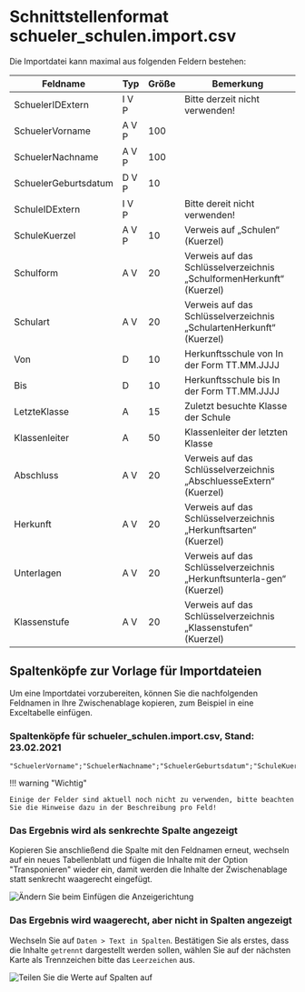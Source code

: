# Schnittstellenformat schueler_schulen.import.csv

Die Importdatei kann maximal aus folgenden Feldern bestehen:

Feldname| Typ| Größe| Bemerkung
--|--|--|--
SchuelerIDExtern |I V P||  Bitte derzeit nicht verwenden!
SchuelerVorname |A V P| 100|
SchuelerNachname |A V P |100|
SchuelerGeburtsdatum |D V P |10| 
SchuleIDExtern |I V P  ||Bitte dereit nicht verwenden!
SchuleKuerzel |A V P |10| Verweis auf „Schulen“ (Kuerzel)
Schulform |A V| 20 |Verweis auf das Schlüsselverzeichnis „SchulformenHerkunft“ (Kuerzel)
Schulart |A V |20| Verweis auf das Schlüsselverzeichnis „SchulartenHerkunft“ (Kuerzel)
Von |D | 10| Herkunftsschule von In der Form TT.MM.JJJJ
Bis |D  |10 |Herkunftsschule bis In der Form TT.MM.JJJJ
LetzteKlasse| A |15 |Zuletzt besuchte Klasse der Schule
Klassenleiter|A |50 |Klassenleiter der letzten Klasse
Abschluss |A V| 20| Verweis auf das Schlüsselverzeichnis „AbschluesseExtern“ (Kuerzel)
Herkunft |A V |20| Verweis auf das Schlüsselverzeichnis „Herkunftsarten“ (Kuerzel)
Unterlagen |A V |20| Verweis auf das Schlüsselverzeichnis „Herkunftsunterla-gen“ (Kuerzel)
Klassenstufe |A V |20| Verweis auf das Schlüsselverzeichnis „Klassenstufen“ (Kuerzel)

## Spaltenköpfe zur Vorlage für Importdateien

Um eine Importdatei vorzubereiten, können Sie die nachfolgenden Feldnamen in Ihre Zwischenablage kopieren, zum Beispiel in eine Exceltabelle einfügen.

### Spaltenköpfe für schueler_schulen.import.csv, Stand: 23.02.2021

```
"SchuelerVorname";"SchuelerNachname";"SchuelerGeburtsdatum";"SchuleKuerzel";"Schulform";"Schulart";"Von";"Bis";"LetzteKlasse";"Klassenleiter";"Abschluss";"Herkunft";"Unterlagen";"Klassenstufe"
```

!!! warning "Wichtig"

    Einige der Felder sind aktuell noch nicht zu verwenden, bitte beachten Sie die Hinweise dazu in der Beschreibung pro Feld!

### Das Ergebnis wird als senkrechte Spalte angezeigt

Kopieren Sie anschließend die Spalte mit den Feldnamen erneut, wechseln auf ein neues Tabellenblatt und fügen die Inhalte mit der Option "Transponieren" wieder ein, damit werden die Inhalte der Zwischenablage statt senkrecht waagerecht eingefügt.

![Ändern Sie beim Einfügen die Anzeigerichtung](/assets/images/importe/magimp-8.png)

### Das Ergebnis wird waagerecht, aber nicht in Spalten angezeigt

Wechseln Sie auf `Daten > Text in Spalten`. Bestätigen Sie als erstes, dass die Inhalte `getrennt` dargestellt werden sollen, wählen Sie auf der nächsten Karte als Trennzeichen bitte das ``Leerzeichen`` aus.

![Teilen Sie die Werte auf Spalten auf](/assets/images/importe/magimp-9.png)
